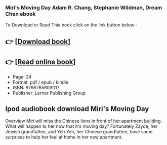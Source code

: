 ### Miri's Moving Day Adam R. Chang, Stephanie Wildman, Dream Chen ebook

To Download or Read This book click on the link button below :

## 👉  [**[Download book](http://get-pdfs.com/download.php?group=book&from=github.com&id=721132&lnk=1079 "Download book")**]

## 👉  [**[Read online book](http://get-pdfs.com/download.php?group=book&from=github.com&id=721132&lnk=1079 "Read online book")**]


* Page: 24
* Format: pdf / epub / kindle
* ISBN: 9798765603017
* Publisher: Lerner Publishing Group



## Ipod audiobook download Miri's Moving Day


Overview
Miri will miss the Chinese lions in front of her apartment building. What will happen to her now that it&#039;s moving day? Fortunately Zayde, her Jewish grandfather, and Yeh Yeh, her Chinese grandfather, have some surprises to help her feel at home in her new apartment.



